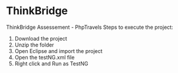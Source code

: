 # ThinkBridge
ThinkBridge Assessement - PhpTravels
Steps to execute the project:

1. Download the project
2. Unzip the folder 
3. Open Eclipse and import the project
3. Open the testNG.xml file
4. Right click and Run as TestNG
